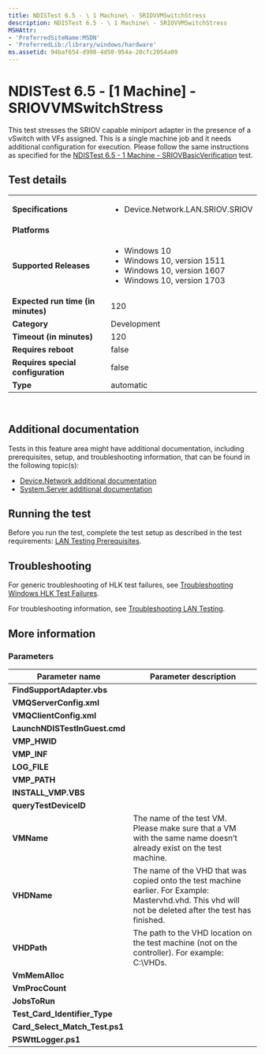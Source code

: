 ```yaml
---
title: NDISTest 6.5 - \ 1 Machine\ - SRIOVVMSwitchStress
description: NDISTest 6.5 - \ 1 Machine\ - SRIOVVMSwitchStress
MSHAttr:
- 'PreferredSiteName:MSDN'
- 'PreferredLib:/library/windows/hardware'
ms.assetid: 94baf654-d998-4d50-954a-20cfc2054a09
---
```


# <span id="p_hlk_test.4de5a018-4367-46f0-9a60-42d242640592"></span>NDISTest 6.5 - \[1 Machine\] - SRIOVVMSwitchStress


This test stresses the SRIOV capable miniport adapter in the presence of a vSwitch with VFs assigned. This is a single machine job and it needs additional configuration for execution. Please follow the same instructions as specified for the [NDISTest 6.5 - 1 Machine - SRIOVBasicVerification](616e3e15-2635-4810-b4bf-ec90eeb00a4f.md) test.

## <span id="Test_details"></span><span id="test_details"></span><span id="TEST_DETAILS"></span>Test details


<table>
<colgroup>
<col width="50%" />
<col width="50%" />
</colgroup>
<tbody>
<tr class="odd">
<td><strong>Specifications</strong></td>
<td><ul>
<li>Device.Network.LAN.SRIOV.SRIOV</li>
</ul></td>
</tr>
<tr class="even">
<td><strong>Platforms</strong></td>
<td></td>
</tr>
<tr class="odd">
<td><strong>Supported Releases</strong></td>
<td><ul>
<li>Windows 10</li>
<li>Windows 10, version 1511</li>
<li>Windows 10, version 1607</li>
<li>Windows 10, version 1703</li>
</ul></td>
</tr>
<tr class="even">
<td><strong>Expected run time (in minutes)</strong></td>
<td>120</td>
</tr>
<tr class="odd">
<td><strong>Category</strong></td>
<td>Development</td>
</tr>
<tr class="even">
<td><strong>Timeout (in minutes)</strong></td>
<td>120</td>
</tr>
<tr class="odd">
<td><strong>Requires reboot</strong></td>
<td>false</td>
</tr>
<tr class="even">
<td><strong>Requires special configuration</strong></td>
<td>false</td>
</tr>
<tr class="odd">
<td><strong>Type</strong></td>
<td>automatic</td>
</tr>
</tbody>
</table>

 

## <span id="Additional_documentation"></span><span id="additional_documentation"></span><span id="ADDITIONAL_DOCUMENTATION"></span>Additional documentation


Tests in this feature area might have additional documentation, including prerequisites, setup, and troubleshooting information, that can be found in the following topic(s):

-   [Device.Network additional documentation](device-network-additional-documentation.md)
-   [System.Server additional documentation](system-server-additional-documentation.md)

## <span id="Running_the_test"></span><span id="running_the_test"></span><span id="RUNNING_THE_TEST"></span>Running the test


Before you run the test, complete the test setup as described in the test requirements: [LAN Testing Prerequisites](lan-testing-prerequisites.md).

## <span id="Troubleshooting"></span><span id="troubleshooting"></span><span id="TROUBLESHOOTING"></span>Troubleshooting


For generic troubleshooting of HLK test failures, see [Troubleshooting Windows HLK Test Failures](..\user\troubleshooting-windows-hlk-test-failures.md).

For troubleshooting information, see [Troubleshooting LAN Testing](troubleshooting-lan-testing.md).

## <span id="More_information"></span><span id="more_information"></span><span id="MORE_INFORMATION"></span>More information


### <span id="Parameters"></span><span id="parameters"></span><span id="PARAMETERS"></span>Parameters

| Parameter name                    | Parameter description                                                                                                                                    |
|-----------------------------------|----------------------------------------------------------------------------------------------------------------------------------------------------------|
| **FindSupportAdapter.vbs**        |                                                                                                                                                          |
| **VMQServerConfig.xml**           |                                                                                                                                                          |
| **VMQClientConfig.xml**           |                                                                                                                                                          |
| **LaunchNDISTestInGuest.cmd**     |                                                                                                                                                          |
| **VMP\_HWID**                     |                                                                                                                                                          |
| **VMP\_INF**                      |                                                                                                                                                          |
| **LOG\_FILE**                     |                                                                                                                                                          |
| **VMP\_PATH**                     |                                                                                                                                                          |
| **INSTALL\_VMP.VBS**              |                                                                                                                                                          |
| **queryTestDeviceID**             |                                                                                                                                                          |
| **VMName**                        | The name of the test VM. Please make sure that a VM with the same name doesn’t already exist on the test machine.                                        |
| **VHDName**                       | The name of the VHD that was copied onto the test machine earlier. For Example: Mastervhd.vhd. This vhd will not be deleted after the test has finished. |
| **VHDPath**                       | The path to the VHD location on the test machine (not on the controller). For example: C:\\VHDs.                                                         |
| **VmMemAlloc**                    |                                                                                                                                                          |
| **VmProcCount**                   |                                                                                                                                                          |
| **JobsToRun**                     |                                                                                                                                                          |
| **Test\_Card\_Identifier\_Type**  |                                                                                                                                                          |
| **Card\_Select\_Match\_Test.ps1** |                                                                                                                                                          |
| **PSWttLogger.ps1**               |                                                                                                                                                          |

 

 

 






